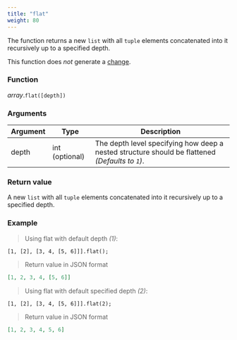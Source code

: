 ```yaml
---
title: "flat"
weight: 80
---
```


The function returns a new `list` with all `tuple` elements concatenated into it recursively up to a specified depth.

This function does *not* generate a [change](../../../overview/changes).

### Function

*array*.`flat([depth])`

### Arguments

Argument | Type | Description
-------- | ---- | -----------
depth    | int (optional) | The depth level specifying how deep a nested structure should be flattened _(Defaults to `1`)_.

### Return value

A new `list` with all `tuple` elements concatenated into it recursively up to a specified depth.

### Example

> Using flat with default depth _(1)_:

```thingsdb,json_response
[1, [2], [3, 4, [5, 6]]].flat();
```

> Return value in JSON format

```json
[1, 2, 3, 4, [5, 6]]
```

> Using flat with default specified depth _(2)_:

```thingsdb,json_response
[1, [2], [3, 4, [5, 6]]].flat(2);
```

> Return value in JSON format

```json
[1, 2, 3, 4, 5, 6]
```
